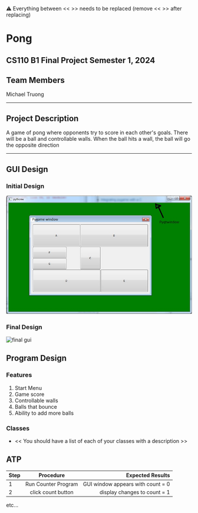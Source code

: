 
:warning: Everything between << >> needs to be replaced (remove << >> after replacing)

# Pong 
## CS110 B1 Final Project Semester 1, 2024

## Team Members

Michael Truong

***

## Project Description

A game of pong where opponents try to score in each other's goals. There will be a ball and controllable walls. When the ball hits a wall, the ball will go the opposite direction

***    

## GUI Design

### Initial Design

![initial gui](assets/gui.jpg)

### Final Design

![final gui](assets/finalgui.jpg)

## Program Design

### Features

1. Start Menu
2. Game score
3. Controllable walls
4. Balls that bounce 
5. Ability to add more balls

### Classes

- << You should have a list of each of your classes with a description >>

## ATP

| Step                 |Procedure             |Expected Results                   |
|----------------------|:--------------------:|----------------------------------:|
|  1                   | Run Counter Program  |GUI window appears with count = 0  |
|  2                   | click count button   | display changes to count = 1      |
etc...
